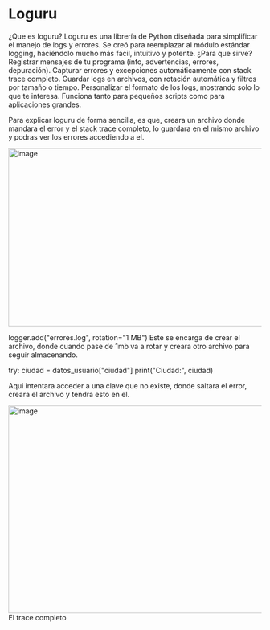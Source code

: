 # Loguru
¿Que es loguru?
Loguru es una librería de Python diseñada para simplificar el manejo de logs y errores.
Se creó para reemplazar al módulo estándar logging, haciéndolo mucho más fácil, intuitivo y potente.
¿Para que sirve?
Registrar mensajes de tu programa (info, advertencias, errores, depuración).
Capturar errores y excepciones automáticamente con stack trace completo.
Guardar logs en archivos, con rotación automática y filtros por tamaño o tiempo.
Personalizar el formato de los logs, mostrando solo lo que te interesa.
Funciona tanto para pequeños scripts como para aplicaciones grandes.

Para explicar loguru de forma sencilla, es que, creara un archivo donde mandara el error y el stack trace completo,
lo guardara en el mismo archivo y podras ver los errores accediendo a el.

<img width="656" height="355" alt="image" src="https://github.com/user-attachments/assets/a3c2d0c4-4de9-43f6-a38c-401f47249e50" />

logger.add("errores.log", rotation="1 MB")
Este se encarga de crear el archivo, donde cuando pase de 1mb va a rotar y creara otro archivo para seguir almacenando.

try:
    ciudad = datos_usuario["ciudad"]
    print("Ciudad:", ciudad)
    
Aqui intentara acceder a una clave que no existe, donde saltara el error, creara el archivo y tendra esto en el.

<img width="831" height="414" alt="image" src="https://github.com/user-attachments/assets/f570a831-1c7f-45c4-bae1-dbba619dac92" />
El trace completo
